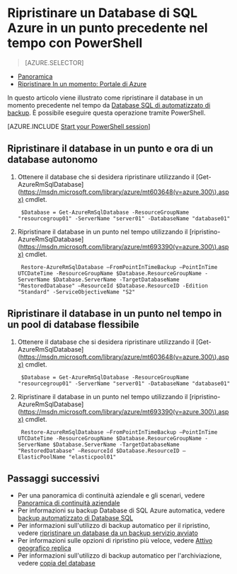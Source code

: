 <properties
    pageTitle="Ripristinare un Database di SQL Azure in un punto precedente nel tempo (PowerShell) | Microsoft Azure"
    description="Ripristinare un Database di SQL Azure in un punto precedente nel tempo"
    services="sql-database"
    documentationCenter=""
    authors="stevestein"
    manager="jhubbard"
    editor=""/>

<tags
    ms.service="sql-database"
    ms.devlang="NA"
    ms.topic="article"
    ms.tgt_pltfrm="powershell"
    ms.workload="NA"
    ms.date="07/17/2016"
    ms.author="sstein"/>

# <a name="restore-an-azure-sql-database-to-a-previous-point-in-time-with-powershell"></a>Ripristinare un Database di SQL Azure in un punto precedente nel tempo con PowerShell

> [AZURE.SELECTOR]
- [Panoramica](sql-database-recovery-using-backups.md)
- [Ripristinare In un momento: Portale di Azure](sql-database-point-in-time-restore-portal.md)

In questo articolo viene illustrato come ripristinare il database in un momento precedente nel tempo da [Database SQL di automatizzato di backup](sql-database-automated-backups.md). È possibile eseguire questa operazione tramite PowerShell.

[AZURE.INCLUDE [Start your PowerShell session](../../includes/sql-database-powershell.md)]

## <a name="restore-your-database-to-a-point-in-time-as-a-standalone-database"></a>Ripristinare il database in un punto e ora di un database autonomo

1. Ottenere il database che si desidera ripristinare utilizzando il [Get-AzureRmSqlDatabase] (https://msdn.microsoft.com/library/azure/mt603648(v=azure.300\).aspx) cmdlet.

        $Database = Get-AzureRmSqlDatabase -ResourceGroupName "resourcegroup01" -ServerName "server01" -DatabaseName "database01"

2. Ripristinare il database in un punto nel tempo utilizzando il [ripristino-AzureRmSqlDatabase] (https://msdn.microsoft.com/library/azure/mt693390(v=azure.300\).aspx) cmdlet.

        Restore-AzureRmSqlDatabase –FromPointInTimeBackup –PointInTime UTCDateTime -ResourceGroupName $Database.ResourceGroupName -ServerName $Database.ServerName -TargetDatabaseName "RestoredDatabase" –ResourceId $Database.ResourceID -Edition "Standard" -ServiceObjectiveName "S2"


## <a name="restore-your-database-to-a-point-in-time-into-an-elastic-database-pool"></a>Ripristinare il database in un punto nel tempo in un pool di database flessibile

1. Ottenere il database che si desidera ripristinare utilizzando il [Get-AzureRmSqlDatabase] (https://msdn.microsoft.com/library/azure/mt603648(v=azure.300\).aspx) cmdlet.

        $Database = Get-AzureRmSqlDatabase -ResourceGroupName "resourcegroup01" -ServerName "server01" -DatabaseName "database01"

2. Ripristinare il database in un punto nel tempo utilizzando il [ripristino-AzureRmSqlDatabase] (https://msdn.microsoft.com/library/azure/mt693390(v=azure.300\).aspx) cmdlet.

        Restore-AzureRmSqlDatabase –FromPointInTimeBackup –PointInTime UTCDateTime -ResourceGroupName $Database.ResourceGroupName -ServerName $Database.ServerName -TargetDatabaseName "RestoredDatabase" –ResourceId $Database.ResourceID –ElasticPoolName "elasticpool01"


## <a name="next-steps"></a>Passaggi successivi

- Per una panoramica di continuità aziendale e gli scenari, vedere [Panoramica di continuità aziendale](sql-database-business-continuity.md)
- Per informazioni su backup Database di SQL Azure automatica, vedere [backup automatizzato di Database SQL](sql-database-automated-backups.md)
- Per informazioni sull'utilizzo di backup automatico per il ripristino, vedere [ripristinare un database da un backup servizio avviato](sql-database-recovery-using-backups.md)
- Per informazioni sulle opzioni di ripristino più veloce, vedere [Attivo geografico replica](sql-database-geo-replication-overview.md)  
- Per informazioni sull'utilizzo di backup automatico per l'archiviazione, vedere [copia del database](sql-database-copy.md)
